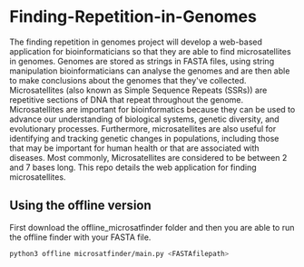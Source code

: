 # Finding-Repetition-in-Genomes
The finding repetition in genomes project will develop a web-based application
for bioinformaticians so that they are able to find microsatellites in genomes.
Genomes are stored as strings in FASTA files, using string manipulation
bioinformaticians can analyse the genomes and are then able to make conclusions
about the genomes that they've collected. Microsatellites (also known as Simple
Sequence Repeats (SSRs)) are repetitive sections of DNA that repeat throughout
the genome. Microsatellites are important for bioinformatics because they can be
used to advance our understanding of biological systems, genetic diversity, and
evolutionary processes. Furthermore, microsatellites are also useful for
identifying and tracking genetic changes in populations, including those that may
be important for human health or that are associated with diseases. Most
commonly, Microsatellites are considered to be between 2 and 7 bases long. This repo details the web application for finding microsatellites.

## Using the offline version
First download the offline\_microsatfinder folder and then you are able to run the offline finder with your FASTA file. 

```bash 
python3 offline microsatfinder/main.py <FASTAfilepath>

